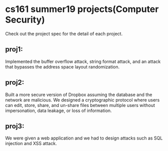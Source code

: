 # cs161 summer19 projects(Computer Security)
Check out the project spec for the detail of each project.

## proj1:
Implemented the buffer overflow attack, string format attack, and an attack that bypasses the address space layout randomization.

## proj2:
Built a more secure version of Dropbox assuming the database and the network are malicious. We designed a cryptographic protocol where users can edit, store, share, and un-share     files between multiple users without impersonation, data leakage, or loss of information.  

## proj3:
We were given a web application and we had to design attacks such as SQL injection and XSS attack.

